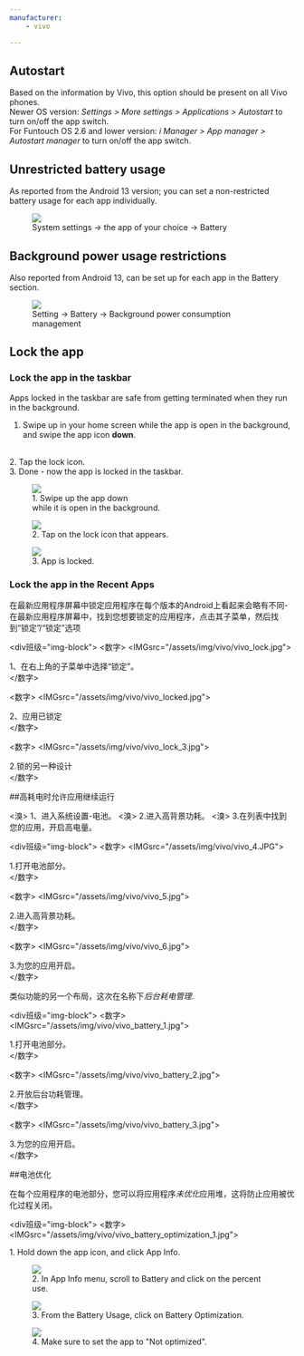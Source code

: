 ```yaml
---
manufacturer: 
    - vivo

---
```



## Autostart

Based on the information by Vivo, this option should be present on all Vivo phones.<br>
Newer OS version: *Settings > More settings > Applications > Autostart* to turn on/off the app switch.<br>
For Funtouch OS 2.6 and lower version: *i Manager > App manager > Autostart manager* to turn on/off the app switch.

## Unrestricted battery usage

As reported from the Android 13 version; you can set a non-restricted battery usage for each app individually.

<div class="img-block">
  <figure>
    <img src="/assets/img/vivo/vivo_battery_unrestricted.jpg">
    <figcaption> System settings → the app of your choice → Battery </figcaption>
  </figure>

</div>

## Background power usage restrictions

Also reported from Android 13, can be set up for each app in the Battery section.

<div class="img-block">
  <figure>
    <img src="/assets/img/vivo/vivo_background_power_usage.jpg">
    <figcaption> Setting  → Battery  → Background power consumption management </figcaption>
  </figure>

</div>



## Lock the app

### Lock the app in the taskbar
Apps locked in the taskbar are safe from getting terminated when they run in the background.
<br>
1. Swipe up in your home screen while the app is open in the background, and swipe the app icon <strong>down</strong>.
<br>
2. Tap the lock icon.
<br>
3. Done - now the app is locked in the taskbar.

<div class="img-block">
  <figure>
    <img src="/assets/img/vivo/vivo_1.jpg">
    <figcaption>1. Swipe up the app down <br> while it is open in the background.</figcaption>
  </figure>

  <figure>
    <img src="/assets/img/vivo/vivo_2.jpg">
    <figcaption>2. Tap on the lock icon that appears.</figcaption>
  </figure>

  <figure>
    <img src="/assets/img/vivo/vivo_3.jpg">
    <figcaption>3. App is locked.</figcaption>
  </figure>

</div>

### Lock the app in the Recent Apps

在最新应用程序屏幕中锁定应用程序在每个版本的Android上看起来会略有不同-在最新应用程序屏幕中，找到您想要锁定的应用程序，点击其子菜单，然后找到“锁定”/“锁定”选项

<div班级="img-block">
  <数字>
    <IMGsrc="/assets/img/vivo/vivo_lock.jpg">
    <figcaption>1、在右上角的子菜单中选择“锁定”。</figcaption>
  </数字>

  <数字>
    <IMGsrc="/assets/img/vivo/vivo_locked.jpg">
    <figcaption>2、应用已锁定</figcaption>
  </数字>

  <数字>
    <IMGsrc="/assets/img/vivo/vivo_lock_3.jpg">
    <figcaption>2.锁的另一种设计</figcaption>
  </数字>

</div>

##高耗电时允许应用继续运行

<溴>
1、进入系统设置-电池。
<溴>
2.进入高背景功耗。
<溴>
3.在列表中找到您的应用，开启高电量。

<div班级="img-block">
  <数字>
    <IMGsrc="/assets/img/vivo/vivo_4.JPG">
    <figcaption>1.打开电池部分。</figcaption>
  </数字>

  <数字>
    <IMGsrc="/assets/img/vivo/vivo_5.jpg">
    <figcaption>2.进入高背景功耗。</figcaption>
  </数字>

  <数字>
    <IMGsrc="/assets/img/vivo/vivo_6.jpg">
    <figcaption>3.为您的应用开启。</figcaption>
  </数字>

</div>

类似功能的另一个布局，这次在名称下*后台耗电管理*.

<div班级="img-block">
  <数字>
    <IMGsrc="/assets/img/vivo/vivo_battery_1.jpg">
    <figcaption>1.打开电池部分。</figcaption>
  </数字>

  <数字>
    <IMGsrc="/assets/img/vivo/vivo_battery_2.jpg">
    <figcaption>2.开放后台功耗管理。</figcaption>
  </数字>

  <数字>
    <IMGsrc="/assets/img/vivo/vivo_battery_3.jpg">
    <figcaption>3.为您的应用开启。</figcaption>
  </数字>

</div>


##电池优化

在每个应用程序的电池部分，您可以将应用程序*未优化*应用堆，这将防止应用被优化过程关闭。

<div班级="img-block">
  <数字>
    <IMGsrc="/assets/img/vivo/vivo_battery_optimization_1.jpg">
    <figcaption>1. Hold down the app icon, and click App Info.</figcaption>
  </figure>

  <figure>
    <img src="/assets/img/vivo/vivo_battery_optimization_2.jpg">
    <figcaption>2. In App Info menu, scroll to Battery and click on the percent use.</figcaption>
  </figure>

  <figure>
    <img src="/assets/img/vivo/vivo_battery_optimization_3.jpg">
    <figcaption>3. From the Battery Usage, click on Battery Optimization.</figcaption>
  </figure>

   <figure>
    <img src="/assets/img/vivo/vivo_battery_optimization_4.jpg">
    <figcaption>4. Make sure to set the app to "Not optimized".</figcaption>
  </figure>

</div>
